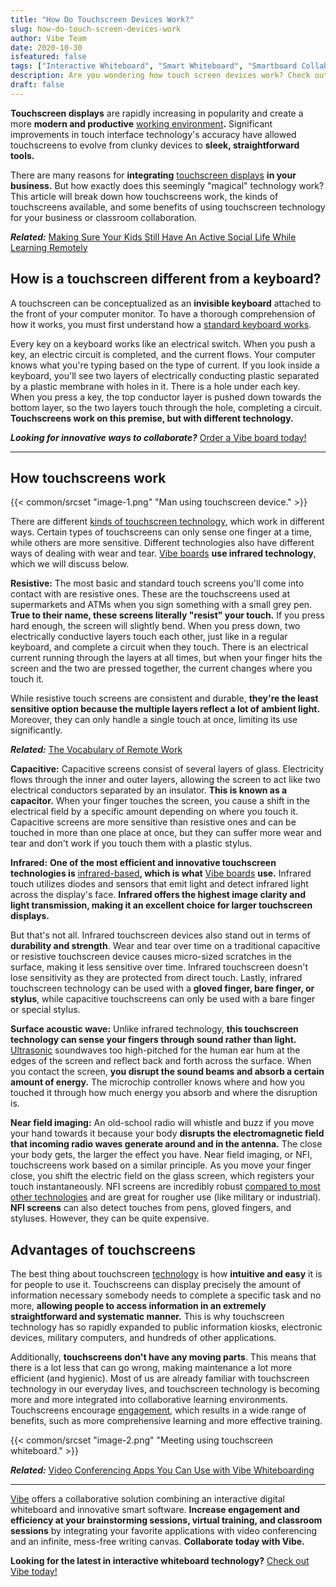 ```yaml
---
title: "How Do Touchscreen Devices Work?"
slug: how-do-touch-screen-devices-work
author: Vibe Team
date: 2020-10-30
isfeatured: false
tags: ["Interactive Whiteboard", "Smart Whiteboard", "Smartboard Collaboration"]
description: Are you wondering how touch screen devices work? Check out our guide on touch screen devices and how they work.
draft: false
---
```




**Touchscreen displays** are rapidly increasing in popularity and create a more **modern and productive** [working environment](https://vibe.us/lp/scenario-professional-services/)**.** Significant improvements in touch interface technology's accuracy have allowed touchscreens to evolve from clunky devices to **sleek, straightforward tools.**

There are many reasons for **integrating** [touchscreen displays](https://midshire.co.uk/audio-visual/equipment/interactive-screen/) **in your business.** But how exactly does this seemingly "magical" technology work? This article will break down how touchscreens work, the kinds of touchscreens available, and some benefits of using touchscreen technology for your business or classroom collaboration. 

***Related:*** [Making Sure Your Kids Still Have An Active Social Life While Learning Remotely](https://vibe.us/blog/making-sure-your-kids-still-have-an-active-social-life-while-learning-remotely/)


## How is a touchscreen different from a keyboard? 

A touchscreen can be conceptualized as an **invisible keyboard** attached to the front of your computer monitor. To have a thorough comprehension of how it works, you must first understand how a [standard keyboard works](https://www.explainthatstuff.com/computerkeyboards.html).

Every key on a keyboard works like an electrical switch. When you push a key, an electric circuit is completed, and the current flows. Your computer knows what you're typing based on the type of current. If you look inside a keyboard, you'll see two layers of electrically conducting plastic separated by a plastic membrane with holes in it. There is a hole under each key. When you press a key, the top conductor layer is pushed down towards the bottom layer, so the two layers touch through the hole, completing a circuit. **Touchscreens work on this premise, but with different technology.**  

***Looking for innovative ways to collaborate?*** [Order a Vibe board today!](https://vibe.us/order/)
****
## How touchscreens work
{{< common/srcset "image-1.png" "Man using touchscreen device." >}}


There are different [kinds of touchscreen technology,](https://scienceline.org/2012/01/okay-but-how-do-touch-screens-actually-work/) which work in different ways. Certain types of touchscreens can only sense one finger at a time, while others are more sensitive. Different technologies also have different ways of dealing with wear and tear. [Vibe boards](https://vibe.us/software/) **use infrared technology**, which we will discuss below. 

**Resistive:**
The most basic and standard touch screens you'll come into contact with are resistive ones. These are the touchscreens used at supermarkets and ATMs when you sign something with a small grey pen. **True to their name, these screens literally "resist" your touch.** If you press hard enough, the screen will slightly bend. When you press down, two electrically conductive layers touch each other, just like in a regular keyboard, and complete a circuit when they touch. There is an electrical current running through the layers at all times, but when your finger hits the screen and the two are pressed together, the current changes where you touch it.

While resistive touch screens are consistent and durable, **they're the least sensitive option because the multiple layers reflect a lot of ambient light.** Moreover, they can only handle a single touch at once, limiting its use significantly. 

***Related:*** [The Vocabulary of Remote Work](https://vibe.us/blog/the-vocabulary-of-remote-work/)

**Capacitive:**
Capacitive screens consist of several layers of glass. Electricity flows through the inner and outer layers, allowing the screen to act like two electrical conductors separated by an insulator. **This is known as a capacitor.** When your finger touches the screen, you cause a shift in the electrical field by a specific amount depending on where you touch it. Capacitive screens are more sensitive than resistive ones and can be touched in more than one place at once, but they can suffer more wear and tear and don't work if you touch them with a plastic stylus. 

**Infrared:**
**One of the most efficient and innovative touchscreen technologies is** [infrared-based](http://www.nelson-miller.com/pros-cons-infrared-touchscreen-technology/#:~:text=Infrared%20touchscreen%20devices%2C%20on%20the,gloved%20finger%2C%20stylus%20and%20more.)**, which is what** [Vibe boards](https://vibe.us/hardware/) **use.** Infrared touch utilizes diodes and sensors that emit light and detect infrared light across the display's face. **Infrared offers the highest image clarity and light transmission, making it an excellent choice for larger touchscreen displays.**

But that's not all. Infrared touchscreen devices also stand out in terms of **durability and strength**. Wear and tear over time on a traditional capacitive or resistive touchscreen device causes micro-sized scratches in the surface, making it less sensitive over time. Infrared touchscreen doesn't lose sensitivity as they are protected from direct touch. Lastly, infrared touchscreen technology can be used with a **gloved finger, bare finger, or stylus**, while capacitive touchscreens can only be used with a bare finger or special stylus.

**Surface acoustic wave:**
Unlike infrared technology, **this touchscreen technology can sense your fingers through sound rather than light.** [Ultrasonic](https://www.explainthatstuff.com/ultrasound.html) soundwaves too high-pitched for the human ear hum at the edges of the screen and reflect back and forth across the surface. When you contact the screen, **you disrupt the sound beams and absorb a certain amount of energy.** The microchip controller knows where and how you touched it through how much energy you absorb and where the disruption is.

**Near field imaging:**
An old-school radio will whistle and buzz if you move your hand towards it because your body **disrupts the electromagnetic field that incoming radio waves generate around and in the antenna.** The close your body gets, the larger the effect you have. Near field imaging, or NFI, touchscreens work based on a similar principle. As you move your finger close, you shift the electric field on the glass screen, which registers your touch instantaneously. NFI screens are incredibly robust [compared to most other technologies](https://vibe.us/comparison/) and are great for rougher use (like military or industrial). **NFI screens** can also detect touches from pens, gloved fingers, and styluses. However, they can be quite expensive. 


## Advantages of touchscreens

The best thing about touchscreen [technology](https://vibe.us/lp/scenario-technology/) is how **intuitive and easy** it is for people to use it. Touchscreens can display precisely the amount of information necessary somebody needs to complete a specific task and no more, **allowing people to access information in an extremely straightforward and systematic manner.** This is why touchscreen technology has so rapidly expanded to public information kiosks, electronic devices, military computers, and hundreds of other applications.

Additionally, **touchscreens don't have any moving parts**. This means that there is a lot less that can go wrong, making maintenance a lot more efficient (and hygienic). Most of us are already familiar with touchscreen technology in our everyday lives, and touchscreen technology is becoming more and more integrated into collaborative learning environments. Touchscreens encourage [engagement,](https://www.sciencedirect.com/science/article/pii/S0747563217301991) which results in a wide range of benefits, such as more comprehensive learning and more effective training. 


{{< common/srcset "image-2.png" "Meeting using touchscreen whiteboard." >}}


***Related:*** [Video Conferencing Apps You Can Use with Vibe Whiteboarding](https://vibe.us/blog/video-conferencing-apps-with-whiteboard/)


----------

[Vibe](https://vibe.us/) offers a collaborative solution combining an interactive digital whiteboard and innovative smart software. **Increase engagement and efficiency at your brainstorming sessions, virtual training, and classroom sessions** by integrating your favorite applications with video conferencing and an infinite, mess-free writing canvas. **Collaborate today with Vibe.**


**Looking for the latest in interactive whiteboard technology?** [Check out Vibe today!](https://vibe.us/order/)
